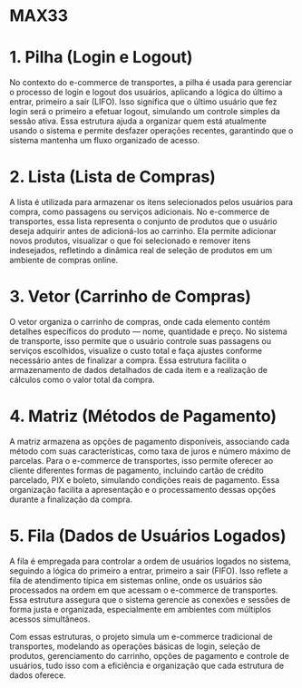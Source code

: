 # MAX33
# 1. Pilha (Login e Logout)
No contexto do e-commerce de transportes, a pilha é usada para gerenciar o processo de login e logout dos usuários, aplicando a lógica do último a entrar, primeiro a sair (LIFO). Isso significa que o último usuário que fez login será o primeiro a efetuar logout, simulando um controle simples da sessão ativa. Essa estrutura ajuda a organizar quem está atualmente usando o sistema e permite desfazer operações recentes, garantindo que o sistema mantenha um fluxo organizado de acesso.

# 2. Lista (Lista de Compras)
A lista é utilizada para armazenar os itens selecionados pelos usuários para compra, como passagens ou serviços adicionais. No e-commerce de transportes, essa lista representa o conjunto de produtos que o usuário deseja adquirir antes de adicioná-los ao carrinho. Ela permite adicionar novos produtos, visualizar o que foi selecionado e remover itens indesejados, refletindo a dinâmica real de seleção de produtos em um ambiente de compras online.

# 3. Vetor (Carrinho de Compras)
O vetor organiza o carrinho de compras, onde cada elemento contém detalhes específicos do produto — nome, quantidade e preço. No sistema de transporte, isso permite que o usuário controle suas passagens ou serviços escolhidos, visualize o custo total e faça ajustes conforme necessário antes de finalizar a compra. Essa estrutura facilita o armazenamento de dados detalhados de cada item e a realização de cálculos como o valor total da compra.

# 4. Matriz (Métodos de Pagamento)
A matriz armazena as opções de pagamento disponíveis, associando cada método com suas características, como taxa de juros e número máximo de parcelas. Para o e-commerce de transportes, isso permite oferecer ao cliente diferentes formas de pagamento, incluindo cartão de crédito parcelado, PIX e boleto, simulando condições reais de pagamento. Essa organização facilita a apresentação e o processamento dessas opções durante a finalização da compra.

# 5. Fila (Dados de Usuários Logados)
A fila é empregada para controlar a ordem de usuários logados no sistema, seguindo a lógica do primeiro a entrar, primeiro a sair (FIFO). Isso reflete a fila de atendimento típica em sistemas online, onde os usuários são processados na ordem em que acessam o e-commerce de transportes. Essa estrutura assegura que o sistema gerencie as conexões e sessões de forma justa e organizada, especialmente em ambientes com múltiplos acessos simultâneos.

Com essas estruturas, o projeto simula um e-commerce tradicional de transportes, modelando as operações básicas de login, seleção de produtos, gerenciamento do carrinho, opções de pagamento e controle de usuários, tudo isso com a eficiência e organização que cada estrutura de dados oferece.
